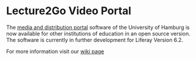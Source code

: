 #  Lecture2Go Video Portal 

The [media and distribution portal](https://lecture2go.uni-hamburg.de) software of the University of Hamburg is now available for other institutions of education in an open source version. The software is currently in further development for Liferay Version 6.2.

For more information visit our [wiki page](https://github.com/lecture2go/portal-6.2-ce-ga6/wiki) 
